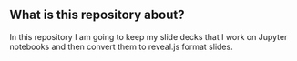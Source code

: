 ## What is this repository about?
In this repository I am going to keep my slide decks that I work on Jupyter notebooks and then convert them to reveal.js format slides. 
